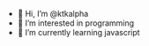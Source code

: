 - 👋 Hi, I’m @ktkalpha
- 👀 I’m interested in programming
- 🌱 I’m currently learning javascript

<!---
ktkalpha/ktkalpha is a ✨ special ✨ repository because its `README.md` (this file) appears on your GitHub profile.
You can click the Preview link to take a look at your changes.
--->

